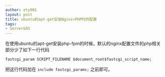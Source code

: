 ```yaml
---
author: ety001
layout: post
title: ubuntu的apt-get安装Nginx+PHP时的配置
tags:
- Server&OS
---
```


在使用ubuntu的apt-get安装php-fpm的时候，默认的nginx配置文件的php相关部分少了如下一行代码

```
fastcgi_param SCRIPT_FILENAME $document_root$fastcgi_script_name;
```

把这行代码加在 `include fastcgi_params;` 之前即可。

